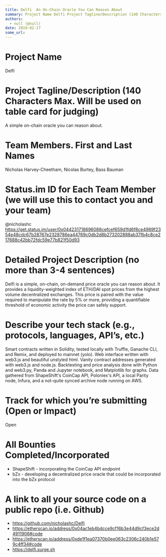```yaml
---
title: Delfi  An On-Chain Oracle You Can Reason About
summary: Project Name Delfi Project Tagline/Description (140 Characters Max. Will be used on table card for judging) A simple on-chain oracle you can reason about. Team Members. First and Last Names Nicholas Harvey-Cheetham, Nicolas Burtey, Bass Bauman Status.im ID for Each Team Member (we will use this to contact you and your team) @nicholashc https //get.status.im/user/0x044231718696088cefcef659d1fd6f8ce4969f2354e48cdc67b28767e2328786ea44769c0db2d8b273202888ab37fb4c8ce217688c42bb72fdc59e77b821f50d93 De
authors:
  - null (@null)
date: 2019-02-17
some_url: 
---
```


# Project Name
Delfi

# Project Tagline/Description (140 Characters Max. Will be used on table card for judging)
A simple on-chain oracle you can reason about.

# Team Members. First and Last Names
Nicholas Harvey-Cheetham, Nicolas Burtey, Bass Bauman

# Status.im ID for Each Team Member (we will use this to contact you and your team)
@nicholashc https://get.status.im/user/0x044231718696088cefcef659d1fd6f8ce4969f2354e48cdc67b28767e2328786ea44769c0db2d8b273202888ab37fb4c8ce217688c42bb72fdc59e77b821f50d93

# Detailed Project Description (no more than 3-4 sentences)
Delfi is a simple, on-chain, on-demand price oracle you can reason about. It provides a liquidity-weighted index of ETH/DAI spot prices from the highest volume decentralized exchanges. This price is paired with the value required to manipulate the rate by 5% or more, providing a quantifiable threshold of economic activity the price can safely support.

# Describe your tech stack (e.g., protocols, languages, API’s, etc.)
Smart contracts written in Solidity, tested locally with Truffle, Ganache CLI, and Remix, and deployed to mainnet (yolo). Web interface written with web3.js and beautiful unstyled html. Vanity contract addresses generated with web3.js and node.js. Backtesting and price analysis done with Python and web3.py, Panda and Jupyter notebook, and Matplotlib for graphs. Data gathered from ShapeShift's CoinCap API, Poloniex's API, a local Parity node, Infura, and a not-quite synced archive node running on AWS.

# Track for which you’re submitting (Open or Impact)
Open

# All Bounties Completed/Incorporated

- ShapeShift - incorporating the CoinCap API endpoint
- bZx - developing a decentralized price oracle that could be incorporated into the bZx protocol

# A link to all your source code on a public repo (i.e. Github)

- https://github.com/nicholashc/Delfi
- https://etherscan.io/address/0x04ac1eb4bdcce9cf16b3e44d9cf3ece2d4911906#code
- https://etherscan.io/address/0xde1f1ea07370b0ee063c2306c240b1e579c4ff34#code
- https://delfi.surge.sh